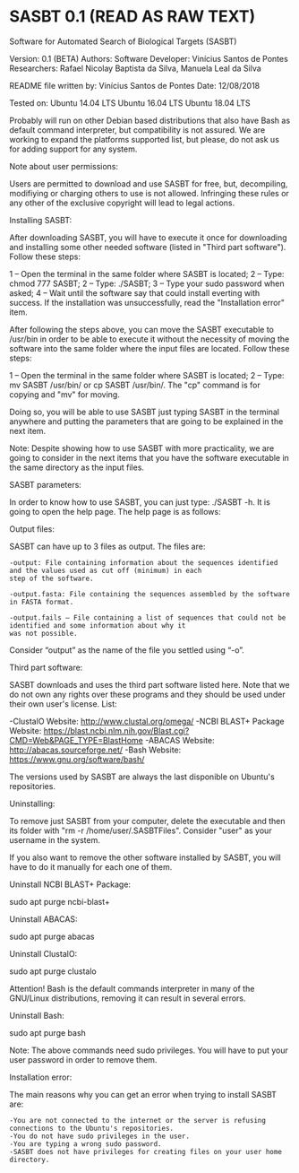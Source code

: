 # SASBT 0.1 (READ AS RAW TEXT) 
Software for Automated Search of Biological Targets (SASBT)

Version: 0.1 (BETA)
Authors:
  Software Developer: Vinícius Santos de Pontes
  Researchers: Rafael Nicolay Baptista da Silva, Manuela Leal da Silva 

README file written by: Vinícius Santos de Pontes
Date: 12/08/2018

Tested on:
  Ubuntu 14.04 LTS
  Ubuntu 16.04 LTS
  Ubuntu 18.04 LTS
  
  Probably will run on other Debian based distributions that also have Bash as default command interpreter, but compatibility
  is not assured. We are working to expand the platforms supported list, but please, do not ask us for adding support for any 
  system.
  
Note about user permissions:

  Users are permitted to download and use SASBT for free, but, decompiling, modifiying or charging others to use is not allowed. 
  Infringing these rules or any other of the exclusive copyright will lead to legal actions.      
  
Installing SASBT:

  After downloading SASBT, you will have to execute it once for downloading and installing some other needed software (listed in 
  "Third part software"). Follow these steps:

  1 – Open the terminal in the same folder where SASBT is located;
  2 – Type: chmod 777 SASBT;
  2 – Type: ./SASBT;
  3 – Type your sudo password when asked;
  4 – Wait until the software say that could install everting with success. If the installation was unsuccessfully, read the 
  "Installation error" item.

  After following the steps above, you can move the SASBT executable to /usr/bin in order to be able to execute it without the 
  necessity of moving the software into the same folder where the input files are located. Follow these steps:

  1 – Open the terminal in the same folder where SASBT is located;
  2 – Type: mv SASBT /usr/bin/ or cp SASBT /usr/bin/. The "cp" command is for copying and "mv" for moving.

  Doing so, you will be able to use SASBT just typing SASBT in the terminal anywhere and putting the parameters that are going to 
  be explained in the next item.
  
  Note: Despite showing how to use SASBT with more practicality, we are going to consider in the next items that you have the 
  software executable in the same directory as the input files.   

SASBT parameters:

  In order to know how to use SASBT, you can just type: ./SASBT -h. It is going to open the help page.
  The help page is as follows:
  
Output files:

  SASBT can have up to 3 files as output. The files are:
  
    -output: File containing information about the sequences identified and the values used as cut off (minimum) in each 
    step of the software.
    
    -output.fasta: File containing the sequences assembled by the software in FASTA format.
    
    -output.fails – File containing a list of sequences that could not be identified and some information about why it 
    was not possible.
    
  Consider “output” as the name of the file you settled using “-o”. 

Third part software:

  SASBT downloads and uses the third part software listed here. Note that we do not own any rights over these programs and 
  they should be used under their own user's license. List:
  
  -ClustalO
    Website: http://www.clustal.org/omega/
  -NCBI BLAST+ Package
    Website: https://blast.ncbi.nlm.nih.gov/Blast.cgi?CMD=Web&PAGE_TYPE=BlastHome
  -ABACAS
    Website: http://abacas.sourceforge.net/
  -Bash
    Website: https://www.gnu.org/software/bash/
  
  The versions used by SASBT are always the last disponible on Ubuntu's repositories.
  
Uninstalling:

  To remove just SASBT from your computer, delete the executable and then its folder with "rm -r /home/user/.SASBTFiles". 
  Consider "user" as your username in the system.
  
  If you also want to remove the other software installed by SASBT, you will have to do it manually for each one of them.

  Uninstall NCBI BLAST+ Package:

   sudo apt purge ncbi-blast+

  Uninstall ABACAS:

   sudo apt purge abacas

  Uninstall ClustalO:

   sudo apt purge clustalo
    
  Attention! Bash is the default commands interpreter in many of the GNU/Linux distributions, removing it can result in several
  errors.
  
  Uninstall Bash:
  
   sudo apt purge bash
   
  Note: The above commands need sudo privileges. You will have to put your user password in order to remove them.
  
Installation error:

  The main reasons why you can get an error when trying to install SASBT are:
    
    -You are not connected to the internet or the server is refusing connections to the Ubuntu's repositories.
    -You do not have sudo privileges in the user.
    -You are typing a wrong sudo password.
    -SASBT does not have privileges for creating files on your user home directory.

 
